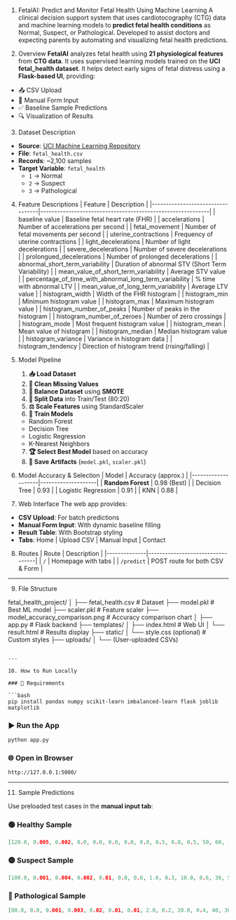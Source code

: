 1. FetalAI: Predict and Monitor Fetal Health Using Machine Learning
  A clinical decision support system that uses cardiotocography (CTG) data and machine learning models to **predict fetal health conditions** as Normal, Suspect, or Pathological. Developed to assist doctors and expecting parents by automating and visualizing fetal health predictions.

2. Overview
**FetalAI** analyzes fetal health using **21 physiological features** from **CTG data**. It uses supervised learning models trained on the **UCI fetal_health dataset**. It helps detect early signs of fetal distress using a **Flask-based UI**, providing:

- 📤 CSV Upload
- 📝 Manual Form Input
- ✅ Baseline Sample Predictions
- 🔍 Visualization of Results


3. Dataset Description
- **Source**: [UCI Machine Learning Repository](https://archive.ics.uci.edu/ml/datasets/Fetal+Health)  
- **File**: `fetal_health.csv`  
- **Records**: ~2,100 samples  
- **Target Variable**: `fetal_health`  
  - `1` → Normal  
  - `2` → Suspect  
  - `3` → Pathological  

4. Feature Descriptions
| Feature                          | Description                                                |
|----------------------------------|------------------------------------------------------------|
| baseline value                   | Baseline fetal heart rate (FHR)                            |
| accelerations                    | Number of accelerations per second                         |
| fetal_movement                   | Number of fetal movements per second                       |
| uterine_contractions             | Frequency of uterine contractions                          |
| light_decelerations              | Number of light decelerations                              |
| severe_decelerations             | Number of severe decelerations                             |
| prolongued_decelerations        | Number of prolonged decelerations                          |
| abnormal_short_term_variability | Duration of abnormal STV (Short Term Variability)         |
| mean_value_of_short_term_variability | Average STV value                                |
| percentage_of_time_with_abnormal_long_term_variability | % time with abnormal LTV |
| mean_value_of_long_term_variability | Average LTV value                                 |
| histogram_width                  | Width of the FHR histogram                                 |
| histogram_min                    | Minimum histogram value                                    |
| histogram_max                    | Maximum histogram value                                    |
| histogram_number_of_peaks       | Number of peaks in the histogram                           |
| histogram_number_of_zeroes      | Number of zero crossings                                   |
| histogram_mode                   | Most frequent histogram value                              |
| histogram_mean                   | Mean value of histogram                                    |
| histogram_median                 | Median histogram value                                     |
| histogram_variance               | Variance in histogram data                                 |
| histogram_tendency               | Direction of histogram trend (rising/falling)             |


5. Model Pipeline
    1. **📥 Load Dataset**  
    2. **🧹 Clean Missing Values**  
    3. **🧬 Balance Dataset** using **SMOTE**  
    4. **🔀 Split Data** into Train/Test (80:20)  
    5. **⚖ Scale Features** using StandardScaler  
    6. **🧠 Train Models**  
   - Random Forest  
   - Decision Tree  
   - Logistic Regression  
   - K-Nearest Neighbors  
    7. **🏆 Select Best Model** based on accuracy  
    8. **💾 Save Artifacts** (`model.pkl`, `scaler.pkl`)  


6. Model Accuracy & Selection
| Model               | Accuracy (approx.) |
|--------------------|--------------------|
| **Random Forest**   | 0.98 (Best)      |
| Decision Tree       | 0.93               |
| Logistic Regression | 0.91               |
| KNN                 | 0.88               |


7. Web Interface
The web app provides:

- **CSV Upload**: For batch predictions  
- **Manual Form Input**: With dynamic baseline filling  
- **Result Table**: With Bootstrap styling  
- **Tabs**: Home | Upload CSV | Manual Input | Contact

8. Routes
| Route        | Description                      |
|--------------|----------------------------------|
| `/`          | Homepage with tabs               |
| `/predict`   | POST route for both CSV & Form   |

---

9. File Structure

fetal_health_project/
│
├── fetal_health.csv                  # Dataset
├── model.pkl                         # Best ML model
├── scaler.pkl                        # Feature scaler
├── model_accuracy_comparison.png     # Accuracy comparison chart
│
├── app.py                            # Flask backend
├── templates/
│   ├── index.html                    # Web UI
│   └── result.html                   # Results display
├── static/
│   └── style.css (optional)          # Custom styles
├── uploads/
│   └── (User-uploaded CSVs)
```

---

10. How to Run Locally

### 🧰 Requirements

```bash
pip install pandas numpy scikit-learn imbalanced-learn flask joblib matplotlib
```

### ▶️ Run the App

```bash
python app.py
```

### 🌐 Open in Browser

```bash
http://127.0.0.1:5000/
```

---

11. Sample Predictions

Use preloaded test cases in the **manual input tab**:

### 🟢 Healthy Sample

```json
[120.0, 0.005, 0.002, 0.0, 0.0, 0.0, 0.0, 0.0, 0.5, 0.0, 0.5, 50, 60, 160, 1, 0, 150, 140, 140, 10, 1]
```

### 🟡 Suspect Sample

```json
[100.0, 0.001, 0.004, 0.002, 0.01, 0.0, 0.0, 1.0, 0.3, 10.0, 0.6, 30, 50, 140, 3, 0, 120, 110, 105, 12, -1]
```

### 🔴 Pathological Sample

```json
[80.0, 0.0, 0.001, 0.003, 0.02, 0.01, 0.01, 2.0, 0.2, 20.0, 0.4, 40, 30, 110, 5, 1, 100, 90, 85, 20, -1]
```


